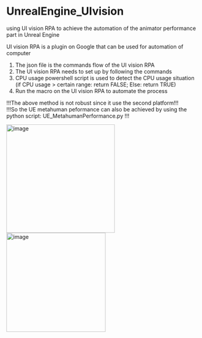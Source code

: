 # UnrealEngine_UIvision
using UI vision RPA to achieve the automation of the animator performance part in Unreal Engine  
  
UI vision RPA is a plugin on Google that can be used for automation of computer  
  
1. The json file is the commands flow of the UI vision RPA
2. The UI vision RPA needs to set up by following the commands
3. CPU usage powershell script is used to detect the CPU usage situation (if CPU usage > certain range: return FALSE; Else: return TRUE)
4. Run the macro on the UI vision RPA to automate the process

!!!The above method is not robust since it use the second platform!!!  
!!!So the UE metahuman peformance can also be achieved by using the python script: UE_MetahumanPerformance.py !!!  

<img width="283" alt="image" src="https://github.com/JerryTseee/UnrealEngine_UIvision/assets/126223772/e92d193a-7344-441c-82a0-45927ea84862">
<img width="259" alt="image" src="https://github.com/JerryTseee/UnrealEngine_UIvision/assets/126223772/69e2b0b2-2e9c-42b8-83b7-fbb36bdec7ce">
